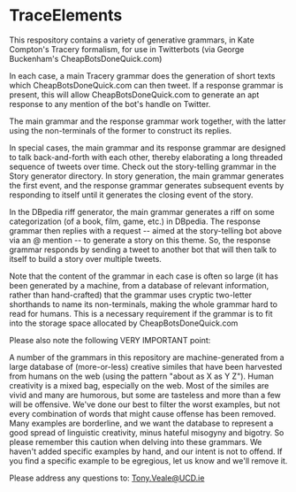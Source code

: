 # TraceElements
This respository contains a variety of generative grammars, in Kate Compton's Tracery formalism, 
for use in Twitterbots (via George Buckenham's CheapBotsDoneQuick.com)

In each case, a main Tracery grammar does the generation of short texts which CheapBotsDoneQuick.com can then tweet. 
If a response grammar is present, this will allow CheapBotsDoneQuick.com to generate an apt response to any mention of the bot's handle on Twitter.

The main grammar and the response grammar work together, with the latter using the non-terminals of the former to construct its replies.

In special cases, the main grammar and its response grammar are designed to talk back-and-forth with each other, 
thereby elaborating a long threaded sequence of tweets over time. Check out the story-telling grammar in the Story generator directory.
In story generation, the main grammar generates the first event, and the response grammar generates subsequent events by responding to itself until it generates the closing event of the story.

In the DBpedia riff generator, the main grammar generates a riff on some categorization (of a book, film, game, etc.) in DBpedia.
The response grammar then replies with a request -- aimed at the story-telling bot above via an @ mention -- to generate a story on this theme. 
So, the response grammar responds by sending a tweet to another bot that will then talk to itself to build a story over multiple tweets.

Note that the content of the grammar in each case is often so large 
(it has been generated by a machine, from a database of relevant information, rather than hand-crafted)
that the grammar uses cryptic two-letter shorthands to name its non-terminals, making the whole grammar hard to read for humans.
This is a necessary requirement if the grammar is to fit into the storage space allocated by CheapBotsDoneQuick.com

Please also note the following VERY IMPORTANT point:  

A number of the grammars in this repository are machine-generated from a large database of (more-or-less) creative similes that have been harvested from humans on the web (using the pattern "about as X as Y Z"). Human creativity is a mixed bag, especially on the web. Most of the similes are vivid and many are humorous, but some are tasteless and more than a few will be offensive. We've done our best to filter the worst examples, but not every combination of words that might cause offense has been removed. Many examples are borderline, and we want the database to represent a good spread of linguistic creativity, minus hateful misogyny and bigotry. So please remember this caution when delving into these grammars. We haven't added specific examples by hand, and our intent is not to offend. If you find a specific example to be egregious, let us know and we'll remove it.

Please address any questions to:  Tony.Veale@UCD.ie
